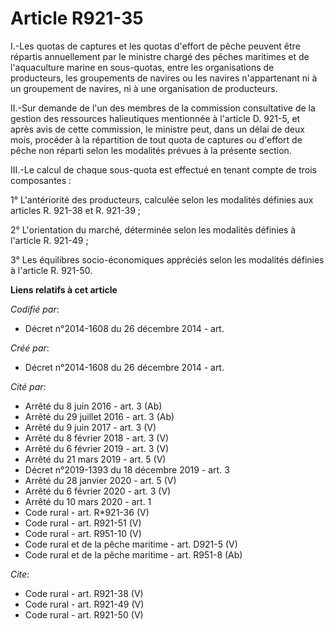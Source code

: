 # Article R921-35

I.-Les quotas de captures et les quotas d'effort de pêche peuvent être répartis annuellement par le ministre chargé des
pêches maritimes et de l'aquaculture marine en sous-quotas, entre les organisations de producteurs, les groupements de
navires ou les navires n'appartenant ni à un groupement de navires, ni à une organisation de producteurs. 

II.-Sur demande de l'un des membres de la commission consultative de la gestion des ressources halieutiques mentionnée à
l'article D. 921-5, et après avis de cette commission, le ministre peut, dans un délai de deux mois, procéder à la
répartition de tout quota de captures ou d'effort de pêche non réparti selon les modalités prévues à la présente section. 

III.-Le calcul de chaque sous-quota est effectué en tenant compte de trois composantes : 

1° L'antériorité des producteurs, calculée selon les modalités définies aux articles R. 921-38 et R. 921-39 ; 

2° L'orientation du marché, déterminée selon les modalités définies à l'article R. 921-49 ; 

3° Les équilibres socio-économiques appréciés selon les modalités définies à l'article R. 921-50.

**Liens relatifs à cet article**

_Codifié par_:

  - Décret n°2014-1608 du 26 décembre 2014 - art.

_Créé par_:

  - Décret n°2014-1608 du 26 décembre 2014 - art.

_Cité par_:

  - Arrêté du 8 juin 2016 - art. 3 (Ab)
  - Arrêté du 29 juillet 2016 - art. 3 (Ab)
  - Arrêté du 9 juin 2017 - art. 3 (V)
  - Arrêté du 8 février 2018 - art. 3 (V)
  - Arrêté du 6 février 2019 - art. 3 (V)
  - Arrêté du 21 mars 2019 - art. 5 (V)
  - Décret n°2019-1393 du 18 décembre 2019 - art. 3
  - Arrêté du 28 janvier 2020 - art. 5 (V)
  - Arrêté du 6 février 2020 - art. 3 (V)
  - Arrêté du 10 mars 2020 - art. 1
  - Code rural - art. R*921-36 (V)
  - Code rural - art. R921-51 (V)
  - Code rural - art. R951-10 (V)
  - Code rural et de la pêche maritime - art. D921-5 (V)
  - Code rural et de la pêche maritime - art. R951-8 (Ab)

_Cite_:

  - Code rural - art. R921-38 (V)
  - Code rural - art. R921-49 (V)
  - Code rural - art. R921-50 (V)
